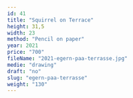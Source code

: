 ```yaml
---
id: 41
title: "Squirrel on Terrace"
height: 31,5
width: 23
method: "Pencil on paper"
year: 2021
price: "700"
fileName: "2021-egern-paa-terrasse.jpg"
medie: "drawing"
draft: "no"
slug: "egern-paa-terrasse"
weight: "130"
---
```

